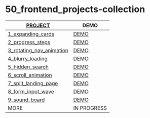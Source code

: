 # 50_frontend_projects-collection

| [PROJECT](https://50projects50days.com/)  | DEMO |
|----------|----------|
| [1_expanding_cards](https://github.com/yswnqc/50_frontend_projects-1_expanding_cards) | [DEMO](https://yswnqc.github.io/50_frontend_projects-1_expanding_cards/) | 
| [2_progress_steps](https://github.com/yswnqc/50_frontend_projects-2_progress_steps) | [DEMO](https://yswnqc.github.io/50_frontend_projects-2_progress_steps/) | 
| [3_rotating_nav_animation](https://github.com/yswnqc/50_frontend_projects-3_rotating_nav_animation) | [DEMO](https://yswnqc.github.io/50_frontend_projects-3_rotating_nav_animation/) | 
| [4_blurry_loading](https://github.com/yswnqc/50_frontend_projects-4_blurry_loading) | [DEMO](https://yswnqc.github.io/50_frontend_projects-4_blurry_loading/) | 
| [5_hidden_search](https://github.com/yswnqc/50_frontend_projects-5_hidden_search) | [DEMO](https://yswnqc.github.io/50_frontend_projects-5_hidden_search/) | 
| [6_scroll_animation](https://github.com/yswnqc/50_frontend_projects-6_scroll_animation) | [DEMO](https://yswnqc.github.io/50_frontend_projects-6_scroll_animation/) | 
| [7_split_landing_page](https://github.com/yswnqc/50_frontend_projects-7_split_landing_page) | [DEMO](https://yswnqc.github.io/50_frontend_projects-7_split_landing_page/) | 
| [8_form_input_wave](https://github.com/yswnqc/50_frontend_projects-8_form_input_wave) | [DEMO](https://yswnqc.github.io/50_frontend_projects-8_form_input_wave/) | 
| [9_sound_board](https://github.com/yswnqc/50_frontend_projects-9_sound_board) | [DEMO](https://yswnqc.github.io/50_frontend_projects-9_sound_board/) | 
| MORE | IN PROGRESS | 
